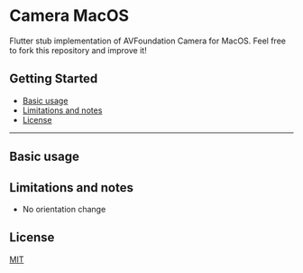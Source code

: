 # Camera MacOS

Flutter stub implementation of AVFoundation Camera for MacOS.
Feel free to fork this repository and improve it!

## Getting Started

- [Basic usage](#basic-usage)
- [Limitations and notes](#limitations-and-notes)
- [License](#license)

---

## Basic usage


## Limitations and notes

- No orientation change

## License

[MIT](https://github.com/riccardo-lomazzi/webview_macos/blob/main/LICENSE)

